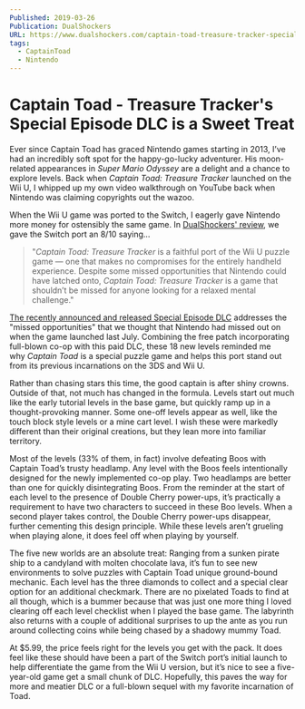 ```yaml
---
Published: 2019-03-26
Publication: DualShockers
URL: https://www.dualshockers.com/captain-toad-treasure-tracker-special-dlc-switch/
tags:
  - CaptainToad
  - Nintendo
---
```

# Captain Toad - Treasure Tracker's Special Episode DLC is a Sweet Treat

Ever since Captain Toad has graced Nintendo games starting in 2013, I’ve had an incredibly soft spot for the happy-go-lucky adventurer. His moon-related appearances in _Super Mario Odyssey_ are a delight and a chance to explore levels. Back when _Captain Toad: Treasure Tracker_ launched on the Wii U, I whipped up my own video walkthrough on YouTube back when Nintendo was claiming copyrights out the wazoo.

When the Wii U game was ported to the Switch, I eagerly gave Nintendo more money for ostensibly the same game. In [DualShockers' review](https://www.dualshockers.com/captain-toad-treasure-tracker-nintendo-switch-review/), we gave the Switch port an 8/10 saying...

> "_Captain Toad: Treasure Tracker_ is a faithful port of the Wii U puzzle game — one that makes no compromises for the entirely handheld experience. Despite some missed opportunities that Nintendo could have latched onto, _Captain Toad: Treasure Tracker_ is a game that shouldn’t be missed for anyone looking for a relaxed mental challenge."

[The recently announced and released Special Episode DLC](https://www.dualshockers.com/captain-toad-dlc-switch/) addresses the "missed opportunities" that we thought that Nintendo had missed out on when the game launched last July. Combining the free patch incorporating full-blown co-op with this paid DLC, these 18 new levels reminded me why _Captain Toad_ is a special puzzle game and helps this port stand out from its previous incarnations on the 3DS and Wii U.

Rather than chasing stars this time, the good captain is after shiny crowns. Outside of that, not much has changed in the formula. Levels start out much like the early tutorial levels in the base game, but quickly ramp up in a thought-provoking manner. Some one-off levels appear as well, like the touch block style levels or a mine cart level. I wish these were markedly different than their original creations, but they lean more into familiar territory.

Most of the levels (33% of them, in fact) involve defeating Boos with Captain Toad’s trusty headlamp. Any level with the Boos feels intentionally designed for the newly implemented co-op play. Two headlamps are better than one for quickly disintegrating Boos. From the reminder at the start of each level to the presence of Double Cherry power-ups, it’s practically a requirement to have two characters to succeed in these Boo levels. When a second player takes control, the Double Cherry power-ups disappear, further cementing this design principle. While these levels aren’t grueling when playing alone, it does feel off when playing by yourself.

The five new worlds are an absolute treat: Ranging from a sunken pirate ship to a candyland with molten chocolate lava, it’s fun to see new environments to solve puzzles with Captain Toad unique ground-bound mechanic. Each level has the three diamonds to collect and a special clear option for an additional checkmark. There are no pixelated Toads to find at all though, which is a bummer because that was just one more thing I loved clearing off each level checklist when I played the base game. The labyrinth also returns with a couple of additional surprises to up the ante as you run around collecting coins while being chased by a shadowy mummy Toad.

At $5.99, the price feels right for the levels you get with the pack. It does feel like these should have been a part of the Switch port’s initial launch to help differentiate the game from the Wii U version, but it’s nice to see a five-year-old game get a small chunk of DLC. Hopefully, this paves the way for more and meatier DLC or a full-blown sequel with my favorite incarnation of Toad.